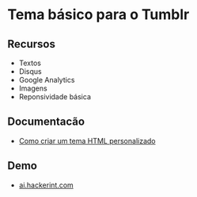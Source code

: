 # Tema básico para o Tumblr
## Recursos
- Textos
- Disqus
- Google Analytics
- Imagens
- Reponsividade básica

## Documentacão
- [Como criar um tema HTML personalizado](https://www.tumblr.com/docs/br/custom_themes)

## Demo
- [ai.hackerint.com](https://ai.hackerint.com/)
